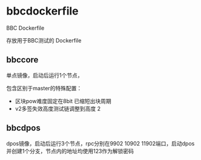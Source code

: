 # bbcdockerfile
BBC Dockerfile

存放用于BBC测试的 Dockerfile


## bbccore
单点镜像，启动后运行1个节点，

包含区别于master的特殊配置：
- 区块pow难度固定在8bit 已缩短出块周期
- v2多签失效高度测试链调整到高度 2


## bbcdpos
dpos镜像，启动后运行3个节点，rpc分别在9902 10902 11902端口，启动dpos 并创建1个分支，节点内的地址均使用123作为解锁密码
